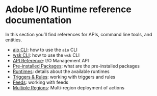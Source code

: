 # Adobe I/O Runtime reference documentation

In this section you&rsquo;ll find references for APIs, command line tools, and entities.

* [aio CLI](reference/cli_use.md): how to use the `aio` CLI
* [wsk CLI](reference/wsk_use.md): how to use the `wsk` CLI
* [API Reference](reference/api_ref.md): I/O Management API
* [Pre-installed Packages](reference/prepackages.md): what are the pre-installed packages
* [Runtimes](reference/runtimes.md): details about the available runtimes
* [Triggers & Rules](reference/triggersrules.md): working with triggers and rules
* [Feeds](reference/feeds.md): working with feeds
* [Multiple Regions](reference/multiple-regions.md): Multi-region deployment of actions
